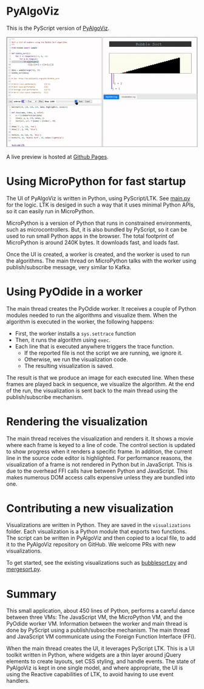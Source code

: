 # PyAlgoViz

This is the PyScript version of [PyAlgoViz](https://github.com/laffra/pyalgoviz).

![bubblesort.gif](bubblesort.gif)

A live preview is hosted at [Github Pages](https://laffra.github.io/pyalgoviz-pyscript/?name=numbers/fibonacci_golden_ratio).


# Using MicroPython for fast startup

The UI of PyAlgoViz is written in Python, using PyScript/LTK. 
See [main.py](main.py) for the logic. LTK is desiged in such a way
that it uses minimal Python APIs, so it can easily run in MicroPython.

MicroPython is a version of Python that runs in constrained environments,
such as microcontrollers. But, it is also bundled by PyScript, so it
can be used to run small Python apps in the browser. The total footprint
of MicroPython is around 240K bytes. It downloads fast, and loads fast.

Once the UI is created, a worker is created, and the worker is used
to run the algorithms. The main thread on MicroPython talks with the worker
using publish/subscribe message, very similar to Kafka.

# Using PyOdide in a worker 

The main thread creates the PyOdide worker. It receives a couple 
of Python modules needed to run the algorithms and visualize them.
When the algorithm is executed in the worker, the following happens:

- First, the worker installs a `sys.settrace` function
- Then, it runs the algorithm using `exec`.
- Each line that is executed anywhere triggers the trace function.
    - If the reported file is not the script we are running, we ignore it.
    - Otherwise, we run the visualization code. 
    - The resulting visualization is saved.

The result is that we produce an image for each executed line.
When these frames are played back in sequence, we visualize
the algorithm. At the end of the run, the visualization is sent
back to the main thread using the publish/subscribe mechanism.

# Rendering the visualization

The main thread receives the visualization and renders it. It 
shows a movie where each frame is keyed to a line of code. The control section is updated to show
progress when it renders a specific frame. In addition, the current line in the source code editor 
is highlighted. For performance reasons, the visualization of a frame is not rendered in 
Python but in JavaScript. This is 
due to the overhead FFI calls have between Python and JavaScript.
This makes numerous DOM access calls expensive unless they are 
bundled into one.

# Contributing a new visualization

Visualizations are written in Python. They are saved in the `visualizations`
folder. Each visualization is a Python module that exports two functions.
The script can be written in PyAlgoViz and then copied to a local file,
to add it to the PyAlgoViz repository on GitHub. We welcome PRs with
new visualizations.

To get started, see the existing visualizations such as 
[bubblesort.py](visualizations/bubblesort.py) and
[mergesort.py](visualizations/mergesort.py).

# Summary

This small application, about 450 lines of Python, performs a careful
dance between three VMs: The JavaScript VM, the MicroPython VM, and the
PyOdide worker VM. Information between the worker and main thread is 
done by PyScript using a publish/subscribe mechanism. The main thread
and JavaScript VM communicate using the Foreign Function Interface (FFI).

When the main thread creates the UI, it leverages PyScript LTK. This is
a UI toolkit written in Python, where widgets are a thin layer around
jQuery elements to create layouts, set CSS styling, and handle events.
The state of PyAlgoViz is kept in one single model, and where appropriate,
the UI is using the Reactive capabilities of LTK, to avoid having
to use event handlers.

